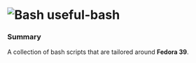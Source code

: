 # ![Bash](https://skillicons.dev/icons?i=bash) useful-bash

### Summary
 A collection of bash scripts that are tailored around **Fedora 39**.
